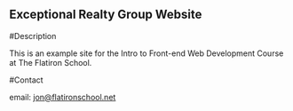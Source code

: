 Exceptional Realty Group Website
---

#Description

This is an example site for the Intro to Front-end Web Development Course at The Flatiron School.

#Contact

email: jon@flatironschool.net